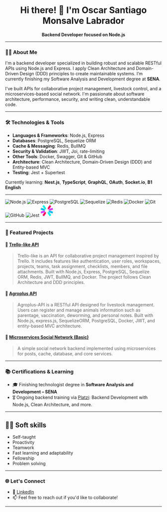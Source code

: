<h1 align="center">Hi there! 👋 I'm Oscar Santiago Monsalve Labrador</h1>

<p align="center">
  <strong>Backend Developer focused on Node.js</strong>
</p>

---

### 🧑‍💻 About Me

I'm a backend developer specialized in building robust and scalable RESTful APIs using Node.js and Express. I apply Clean Architecture and Domain-Driven Design (DDD) principles to create maintainable systems. I’m currently finishing my Software Analysis and Development degree at **SENA**.

I've built APIs for collaborative project management, livestock control, and a microservices-based social network. I'm passionate about software architecture, performance, security, and writing clean, understandable code.

---

### 🛠️ Technologies & Tools

- **Languages & Frameworks**: Node.js, Express
- **Databases**: PostgreSQL, Sequelize ORM
- **Cache & Messaging**: Redis, BullMQ
- **Security & Validation**: JWT, Joi, rate-limiting
- **Other Tools**: Docker, Swagger, Git & GitHub
- **Architecture**: Clean Architecture, Domain-Driven Design (DDD) and Entity-based MVC
- **Testing**: Jest + Supertest

Currently learning: **Nest.js**, **TypeScript**, **GraphQL**, **OAuth**, **Socket.io**, **B1 English**

---

<p align="left"> 
  <img src="https://cdn.jsdelivr.net/gh/devicons/devicon/icons/nodejs/nodejs-original.svg" alt="Node.js" width="40" height="40"/>
  <img src="https://cdn.jsdelivr.net/gh/devicons/devicon/icons/express/express-original.svg" alt="Express" width="40" height="40"/> 
  <img src="https://cdn.jsdelivr.net/gh/devicons/devicon/icons/postgresql/postgresql-original.svg" alt="PostgreSQL" width="40" height="40"/> 
  <img src="https://cdn.jsdelivr.net/gh/devicons/devicon/icons/sequelize/sequelize-original.svg" alt="Sequelize" width="40" height="40"/> 
  <img src="https://cdn.jsdelivr.net/gh/devicons/devicon/icons/redis/redis-original.svg" alt="Redis" width="40" height="40"/> 
  <img src="https://cdn.jsdelivr.net/gh/devicons/devicon/icons/docker/docker-original.svg" alt="Docker" width="40" height="40"/> 
  <img src="https://cdn.jsdelivr.net/gh/devicons/devicon/icons/git/git-original.svg" alt="Git" width="40" height="40"/> 
  <img src="https://cdn.jsdelivr.net/gh/devicons/devicon/icons/github/github-original.svg" alt="GitHub" width="40" height="40"/>
  <img src="https://cdn.jsdelivr.net/gh/devicons/devicon@latest/icons/jest/jest-plain.svg" alt="Jest" width="40" height="40" />
  <img src="./jwt-3.svg" alt="JWT" width="40" height="40" />
</p>
          

---

### 📌 Featured Projects

#### 🔹 [Trello-like API](https://github.com/OscarS05/Trello-like-project-api)
> Trello-like is an API for collaborative project management inspired by Trello. It includes features like authentication, user roles, workspaces, projects, teams, task assignment, checklists, members, and file attachments. Built with Node.js, Express, PostgreSQL, Sequelize ORM, Redis, JWT, BullMQ, and Docker. The project follows Clean Architecture and DDD principles.

#### 🔹 [Agroplus API](https://github.com/OscarS05/Agroplus-api)
> Agroplus-API is a RESTful API designed for livestock management. Users can register and manage animals information such as parentage, vaccination, deworming, and personal notes. Built with Node.js, express.js, SequelizeORM, PostgreSQL, Docker, JWT, and entity-based MVC architecture.

#### 🔸 [Microservices Social Network (Basic)](https://github.com/OscarS05/microservices-basic-course)
> A simple social network backend implemented using microservices for posts, cache, database, and core services.

---

### 📚 Certifications & Learning

- 🎓 Finishing technologist degree in **Software Analysis and Development – SENA**
- 🎖️ Ongoing backend training via [Platzi](https://platzi.com/p/santiagomonsalve7030/): Backend Development with Node.js, Clean Architecture, and more.

---

## 👨‍💻 Soft skills

- Self-taught
- Proactivity
- Teamwork
- Fast learning and adaptability
- Fellowship
- Problem solving

---

### 🌐 Let's Connect

- 🔗 [LinkedIn](https://www.linkedin.com/in/o-santiago-monsalve)
- 📫 Feel free to reach out if you'd like to collaborate!

---
